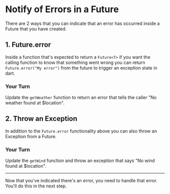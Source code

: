 # Notify of Errors in a Future

There are 2 ways that you can indicate that an error has occurred inside a Future that you have created.

## 1. Future.error

Inside a function that's expected to return a `Future<T>` if you want the calling function to know that something went wrong you can return `Future.error("My error")` from the future to trigger an exception state in dart. 

### Your Turn

Update the `getWeather` function to return an error that tells the caller "No weather found at $location".


## 2. Throw an Exception

In addition to the `Future.error` functionality above you can also throw an Exception from a Future. 

### Your Turn

Update the `getWind` function and throw an exception that says "No wind found at $location".

---

Now that you've indicated there's an error, you need to handle that error. You'll do this in the next step.
